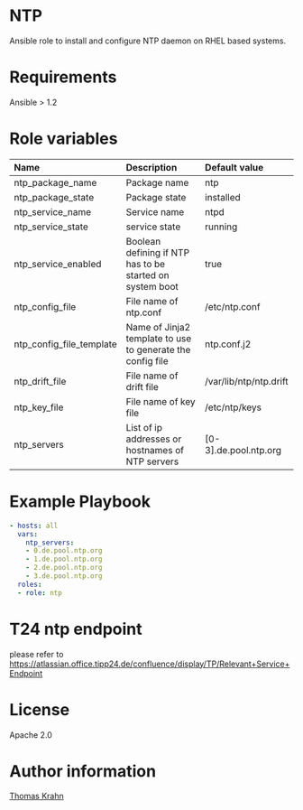 NTP
==========

Ansible role to install and configure NTP daemon on RHEL based systems.

# Requirements

Ansible > 1.2

# Role variables
| Name | Description | Default value |
|:-----|:-----|:-----|
| ntp_package_name | Package name | ntp |
| ntp_package_state | Package state | installed |
| ntp_service_name | Service name | ntpd |
| ntp_service_state | service state | running |
| ntp_service_enabled | Boolean defining if NTP has to be started on system boot | true |
| ntp_config_file | File name of ntp.conf | /etc/ntp.conf |
| ntp_config_file_template | Name of Jinja2 template to use to generate the config file | ntp.conf.j2 |
| ntp_drift_file | File name of drift file | /var/lib/ntp/ntp.drift |
| ntp_key_file | File name of key file | /etc/ntp/keys |
| ntp_servers | List of ip addresses or hostnames of NTP servers | [0-3].de.pool.ntp.org |

# Example Playbook

```yaml
- hosts: all
  vars:
    ntp_servers:
    - 0.de.pool.ntp.org
    - 1.de.pool.ntp.org
    - 2.de.pool.ntp.org
    - 3.de.pool.ntp.org
  roles:
  - role: ntp
```

# T24 ntp endpoint

please refer to https://atlassian.office.tipp24.de/confluence/display/TP/Relevant+Service+Endpoint

# License

Apache 2.0

# Author information
[Thomas Krahn]

[Thomas Krahn]: mailto:ntbc@gmx.net
